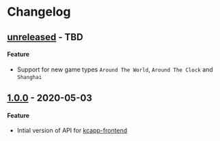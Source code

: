 # Changelog

## [unreleased] - TBD
#### Feature
- Support for new game types `Around The World`, `Around The Clock` and `Shanghai`

## [1.0.0] - 2020-05-03
#### Feature
- Intial version of API for [kcapp-frontend](https://github.com/kcapp/frontend)

[unreleased]: https://github.com/kcapp/api/compare/v1.0.0...develop
[1.0.0]: https://github.com/kcapp/api/releases/tag/v1.0.0
